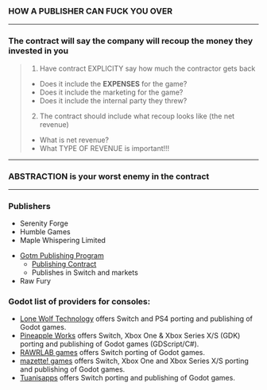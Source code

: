 ### HOW A PUBLISHER CAN FUCK YOU OVER

---

### The contract will say the company will recoup the money they invested in you

>1. Have contract EXPLICITY say how much the contractor gets back
>	* Does it include the **EXPENSES** for the game?
>	* Does it include the marketing for the game?
>	* Does it include the internal party they threw?
>2. The contract should include what recoup looks like (the net revenue)
>	* What is net revenue?
>    * What TYPE OF REVENUE is important!!!

---

### **ABSTRACTION** is your worst enemy in the contract

---

### Publishers
* Serenity Forge
* Humble Games
* Maple Whispering Limited
+ [Gotm Publishing Program](https://gotm.io/about/gpp?ref=godotes.com)
	+ [Publishing Contract](https://docs.google.com/document/d/1j8m52_EiLKvyQAM2fkibjmokYxxJI-w7--Kq95Ta8iM/edit?ref=godotes.com)
	+ Publishes in Switch and markets
+ Raw Fury

### Godot list of providers for consoles:
- [Lone Wolf Technology](https://www.lonewolftechnology.com/) offers Switch and PS4 porting and publishing of Godot games.
- [Pineapple Works](https://pineapple.works/) offers Switch, Xbox One & Xbox Series X/S (GDK) porting and publishing of Godot games (GDScript/C#).
- [RAWRLAB games](https://www.rawrlab.com/) offers Switch porting of Godot games.
- [mazette! games](https://mazette.games/) offers Switch, Xbox One and Xbox Series X/S porting and publishing of Godot games.
- [Tuanisapps](https://www.tuanisapps.com/) offers Switch porting and publishing of Godot games.


